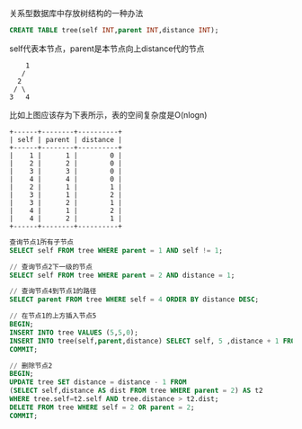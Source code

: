 关系型数据库中存放树结构的一种办法

        
```sql
CREATE TABLE tree(self INT,parent INT,distance INT);
```
self代表本节点，parent是本节点向上distance代的节点

        1           
       / 
      2   
     / \   
    3   4  

比如上图应该存为下表所示，表的空间复杂度是O(nlogn)

    +------+--------+----------+
    | self | parent | distance |
    +------+--------+----------+
    |    1 |      1 |        0 |
    |    2 |      2 |        0 |
    |    3 |      3 |        0 |
    |    4 |      4 |        0 |
    |    2 |      1 |        1 |
    |    3 |      1 |        2 |
    |    3 |      2 |        1 |
    |    4 |      1 |        2 |
    |    4 |      2 |        1 |
    +------+--------+----------+

```sql
查询节点1所有子节点
SELECT self FROM tree WHERE parent = 1 AND self != 1;

// 查询节点2下一级的节点
SELECT self FROM tree WHERE parent = 2 AND distance = 1;

// 查询节点4到节点1的路径
SELECT parent FROM tree WHERE self = 4 ORDER BY distance DESC;

// 在节点1的上方插入节点5
BEGIN;
INSERT INTO tree VALUES (5,5,0);
INSERT INTO tree(self,parent,distance) SELECT self, 5 ,distance + 1 FROM tree WHERE parent = 1;
COMMIT;

// 删除节点2
BEGIN;
UPDATE tree SET distance = distance - 1 FROM
(SELECT self,distance AS dist FROM tree WHERE parent = 2) AS t2 
WHERE tree.self=t2.self AND tree.distance > t2.dist;
DELETE FROM tree WHERE self = 2 OR parent = 2;
COMMIT;
```
